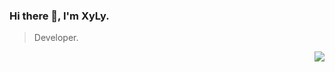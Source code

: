 ### Hi there 👋, I'm XyLy.

<!--
**XyLyXyRR/xylyxyrr** is a ✨ _special_ ✨ repository because its `README.md` (this file) appears on your GitHub profile.

Here are some ideas to get you started:

- 🔭 I’m currently working on ...
- 🌱 I’m currently learning ...
- 👯 I’m looking to collaborate on ...
- 🤔 I’m looking for help with ...
- 💬 Ask me about ...
- 📫 How to reach me: ...
- 😄 Pronouns: ...
- ⚡ Fun fact: ...
-->

> Developer.

<img src="https://github-readme-stats.xylyxyrr.vercel.app/api?username=xylyxyrr&show_icons=true&hide_border=true&title_color=aaaaff&icon_color=aaaaff" align="right">

